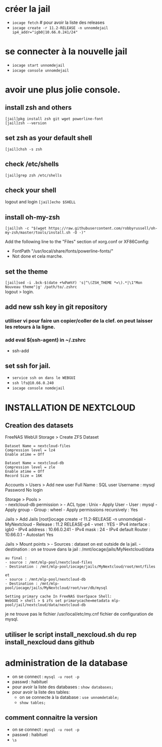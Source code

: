 # créer la jail
- `iocage fetch` # pour avoir la liste des releases
- `iocage create -r 11.2-RELEASE -n unnomdejail  ip4_addr="igb0|10.66.0.241/24"`
# se connecter à la nouvelle jail
- `iocage start unnomdejail`
- `iocage console unnomdejail`
# avoir une plus jolie console.
## install zsh and others
`[jail]pkg install zsh git wget powerline-font`  
`[jail]zsh --version`  
## set zsh as your default shell
`[jail]chsh -s zsh`
## check /etc/shells
`[jail]grep zsh /etc/shells`
## check your shell
logout and login
`[jail]echo $SHELL` 
## install oh-my-zsh 
`[jail]sh -c "$(wget https://raw.githubusercontent.com/robbyrussell/oh-my-zsh/master/tools/install.sh -O -)"`

Add the following line to the "Files" section of xorg.conf or XF86Config:
- FontPath "/usr/local/share/fonts/powerline-fonts/" 
- Not done et cela marche.

## set the theme
`[jail]sed -i .bck-$(date +%d%m%Y) 's|^\(ZSH_THEME *=\).*|\1"Mon Nouveau theme"|g' /path/to/.zshrc`  
logout > login.  

## add new ssh key in git repository
### utiliser vi pour faire un copier/coller de la clef. on peut laisser les retours à la ligne.
### add eval $(ssh-agent) in ~/.zshrc 
- ssh-add <path to private key>

## set ssh for jail.
- `service ssh on dans le WEBGUI`
- `ssh lfs@10.66.0.240`
- `iocage console nomdejail`


# INSTALLATION DE NEXTCLOUD

## Creation des datasets

FreeNAS WebUI
Storage > Create ZFS Dataset

    Dataset Name = nextcloud-files
    Compression level = lz4
    Enable atime = Off

    Dataset Name = nextcloud-db
    Compression level = zle
    Enable atime = Off
    Record Size = 16K
	
Accounts > Users > Add new user 
	Full Name : SQL user
	Username : mysql
	Password
	No login

Storage > Pools > 	
	- nextcloud-db permission > 
	- ACL type : Unix
	- Apply User
	- User : mysql
	- Apply group 
	- Group : wheel
	- Apply permissions recursively : Yes

Jails > Add Jails
[root]iocage create -r 11.2-RELEASE -n unnomdejail
	- MyNextcloud
	- Release : 11.2 RELEASE-p4
	- vnet : YES
	- IPv4 interface : igb0
	- IPv4 address : 10.66.0.241
	- IPv4 mask : 24
	- IPv4 default Router : 10.66.0.1
	- Autostart Yes

Jails > Mount points > 
	- Sources : dataset on est outside de la jail. 
	- destination : on se trouve dans la jail : /mnt/iocage/jails/MyNextcloud/data
	
	au final :
	- source : /mnt/mlp-pool/nextcloud-files 
	- Destination : /mnt/mlp-pool/iocage/jails/MyNextcloud/root/mnt/files 
	
	et 
	- source : /mnt/mlp-pool/nextcloud-db
	- Destination : /mnt/mlp-pool/iocage/jails/MyNextcloud/root/var/db/mysql
	
	Setting primary cache In FreeNAS UserSpace Shell:
	WebGUI > shell > $ zfs set primarycache=metadata mlp-pool/jail/nextcloud/data/nextcloud-db


je ne trouve pas le fichier /usr/local/etc/my.cnf fichier de configuration de mysql. 

## utiliser le script install_nexcloud.sh du rep install_nexcloud dans github

# administration de la database 

- on se connect : `mysql -u root -p` 
- passwd : habituel
- pour avoir la liste des databases : `show databases;`
- pour avoir la liste des tables:
  - on se connecte à la database : `use unnomdetable;`
  - `show tables;`

## comment connaitre la version 
- on se connect : `mysql -u root -p` 
- passwd : habituel
- `\s`
